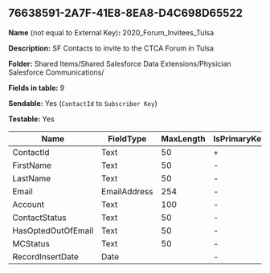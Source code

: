 ## 76638591-2A7F-41E8-8EA8-D4C698D65522

**Name** (not equal to External Key)**:** 2020_Forum_Invitees_Tulsa

**Description:** SF Contacts to invite to the CTCA Forum in Tulsa

**Folder:** Shared Items/Shared Salesforce Data Extensions/Physician Salesforce Communications/

**Fields in table:** 9

**Sendable:** Yes (`ContactId` to `Subscriber Key`)

**Testable:** Yes

| Name | FieldType | MaxLength | IsPrimaryKey | IsNullable | DefaultValue |
| --- | --- | --- | --- | --- | --- |
| ContactId | Text | 50 | + | - |  |
| FirstName | Text | 50 | - | - |  |
| LastName | Text | 50 | - | - |  |
| Email | EmailAddress | 254 | - | - |  |
| Account | Text | 100 | - | + |  |
| ContactStatus | Text | 50 | - | + |  |
| HasOptedOutOfEmail | Text | 50 | - | + |  |
| MCStatus | Text | 50 | - | + |  |
| RecordInsertDate | Date |  | - | - | GetDate() |
